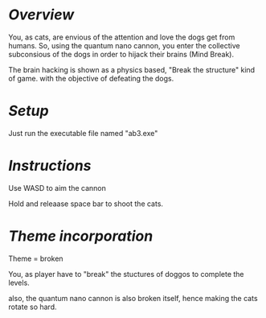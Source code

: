 # *Overview* 

You, as cats, are envious of the attention and love the dogs get from humans. So, using the quantum nano cannon, you enter the collective subconsious of the dogs in order to hijack their brains (Mind Break). 

The brain hacking is shown as a physics based, "Break the structure" kind of game. with the objective of defeating the dogs.  

# *Setup* 
Just run the executable file named "ab3.exe"

# *Instructions*
Use WASD to aim the cannon

Hold and releaase space bar to shoot the cats. 

# *Theme incorporation*
Theme = broken

You, as player have to "break" the stuctures of doggos to complete the levels.

also, the quantum nano cannon is also broken itself, hence making the cats rotate so hard.
